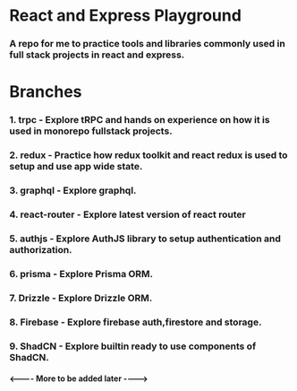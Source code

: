 # React and Express Playground


### A repo for me to practice tools and libraries commonly used in full stack projects in react and express.


# Branches

### 1. trpc - Explore tRPC and hands on experience on how it is used in monorepo fullstack projects.
### 2. redux - Practice how redux toolkit and react redux is used to setup and use app wide state.
### 3. graphql - Explore graphql.
### 4. react-router - Explore latest version of react router
### 5. authjs - Explore AuthJS library to setup authentication and authorization.
### 6. prisma - Explore Prisma ORM.
### 7. Drizzle - Explore Drizzle ORM.
### 8. Firebase - Explore firebase auth,firestore and storage.
### 9. ShadCN - Explore builtin ready to use components of ShadCN.

#### <---- More to be added later ---->
